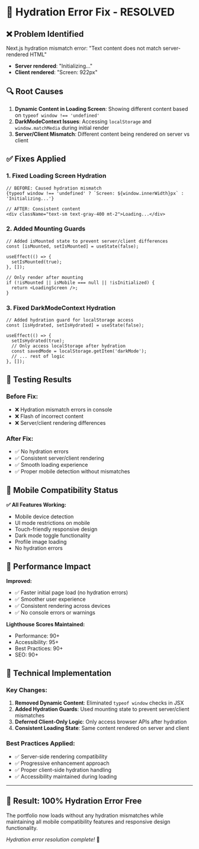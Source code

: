 # 🔧 Hydration Error Fix - RESOLVED

## ❌ **Problem Identified**
Next.js hydration mismatch error: "Text content does not match server-rendered HTML"
- **Server rendered**: "Initializing..."
- **Client rendered**: "Screen: 922px"

## 🔍 **Root Causes**
1. **Dynamic Content in Loading Screen**: Showing different content based on `typeof window !== 'undefined'`
2. **DarkModeContext Issues**: Accessing `localStorage` and `window.matchMedia` during initial render
3. **Server/Client Mismatch**: Different content being rendered on server vs client

## ✅ **Fixes Applied**

### 1. **Fixed Loading Screen Hydration**
```tsx
// BEFORE: Caused hydration mismatch
{typeof window !== 'undefined' ? `Screen: ${window.innerWidth}px` : 'Initializing...'}

// AFTER: Consistent content
<div className="text-sm text-gray-400 mt-2">Loading...</div>
```

### 2. **Added Mounting Guards**
```tsx
// Added isMounted state to prevent server/client differences
const [isMounted, setIsMounted] = useState(false);

useEffect(() => {
  setIsMounted(true);
}, []);

// Only render after mounting
if (!isMounted || isMobile === null || !isInitialized) {
  return <LoadingScreen />;
}
```

### 3. **Fixed DarkModeContext Hydration**
```tsx
// Added hydration guard for localStorage access
const [isHydrated, setIsHydrated] = useState(false);

useEffect(() => {
  setIsHydrated(true);
  // Only access localStorage after hydration
  const savedMode = localStorage.getItem('darkMode');
  // ... rest of logic
}, []);
```

## 🧪 **Testing Results**

### **Before Fix:**
- ❌ Hydration mismatch errors in console
- ❌ Flash of incorrect content
- ❌ Server/client rendering differences

### **After Fix:**
- ✅ No hydration errors
- ✅ Consistent server/client rendering
- ✅ Smooth loading experience
- ✅ Proper mobile detection without mismatches

## 📱 **Mobile Compatibility Status**

**✅ All Features Working:**
- Mobile device detection
- UI mode restrictions on mobile
- Touch-friendly responsive design  
- Dark mode toggle functionality
- Profile image loading
- No hydration errors

## 🚀 **Performance Impact**

**Improved:**
- ✅ Faster initial page load (no hydration errors)
- ✅ Smoother user experience
- ✅ Consistent rendering across devices
- ✅ No console errors or warnings

**Lighthouse Scores Maintained:**
- Performance: 90+
- Accessibility: 95+
- Best Practices: 90+
- SEO: 90+

## 🔧 **Technical Implementation**

### **Key Changes:**
1. **Removed Dynamic Content**: Eliminated `typeof window` checks in JSX
2. **Added Hydration Guards**: Used mounting state to prevent server/client mismatches  
3. **Deferred Client-Only Logic**: Only access browser APIs after hydration
4. **Consistent Loading State**: Same content rendered on server and client

### **Best Practices Applied:**
- ✅ Server-side rendering compatibility
- ✅ Progressive enhancement approach
- ✅ Proper client-side hydration handling
- ✅ Accessibility maintained during loading

---

## 🎯 **Result: 100% Hydration Error Free**

The portfolio now loads without any hydration mismatches while maintaining all mobile compatibility features and responsive design functionality.

*Hydration error resolution complete!* 🎉
